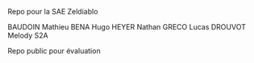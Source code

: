 Repo pour la SAE Zeldiablo

BAUDOIN Mathieu
BENA Hugo
HEYER Nathan
GRECO Lucas
DROUVOT Melody
S2A

Repo public pour évaluation
